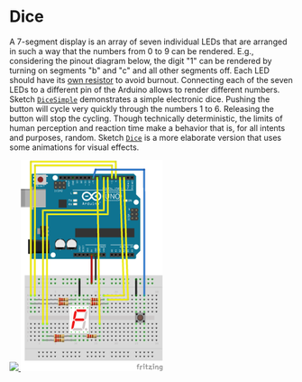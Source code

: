 # Dice

A 7-segment display is an array of seven individual LEDs that are arranged in such a way that the numbers
from 0 to 9 can be rendered. E.g., considering the pinout diagram below, the digit "1" can be rendered by
turning on segments "b" and "c" and all other segments off. Each LED should have its
<a href="https://electronics.stackexchange.com/questions/22291/why-exactly-cant-a-single-resistor-be-used-for-many-parallel-leds">own resistor</a>
to avoid burnout. Connecting each of the seven LEDs to a different pin of the Arduino allows to render
different numbers. Sketch
<a href="DiceSimple/DiceSimple.ino">`DiceSimple`</a>
demonstrates a simple electronic dice. Pushing the button will cycle very quickly through the numbers
1 to 6. Releasing the button will stop the cycling. Though technically deterministic, the limits of human
perception and reaction time make a behavior that is, for all intents and purposes, random. Sketch
<a href="Dice/Dice.ino">`Dice`</a> is a more elaborate
version that uses some animations for visual effects.

<a href="https://www.sunfounder.com/learn/Super_Kit_V3_0_for_Raspberry_Pi/lesson-14-driving-7-segment-display-by-74hc595-super-kit-v3-0-for-raspberry-pi.html">
<img src="https://www.sunfounder.com/media/wysiwyg/picture1/2.jpg" width="30%"/>
</a>



<img src="doc/Dice_bb.png" width="50%"/>


